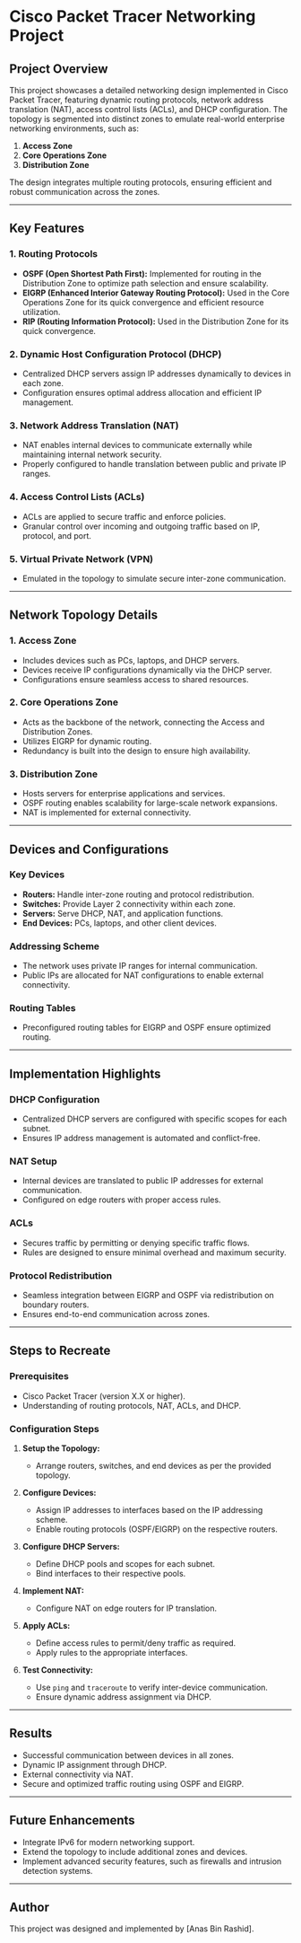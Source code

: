 # Cisco Packet Tracer Networking Project

## Project Overview
This project showcases a detailed networking design implemented in Cisco Packet Tracer, featuring dynamic routing protocols, network address translation (NAT), access control lists (ACLs), and DHCP configuration. The topology is segmented into distinct zones to emulate real-world enterprise networking environments, such as:

1. **Access Zone**
2. **Core Operations Zone**
3. **Distribution Zone**

The design integrates multiple routing protocols, ensuring efficient and robust communication across the zones.

---

## Key Features

### 1. **Routing Protocols**
   - **OSPF (Open Shortest Path First):** Implemented for routing in the Distribution Zone to optimize path selection and ensure scalability.
   - **EIGRP (Enhanced Interior Gateway Routing Protocol):** Used in the Core Operations Zone for its quick convergence and efficient resource utilization.
   - **RIP (Routing Information Protocol):** Used in the Distribution Zone for its quick convergence.

### 2. **Dynamic Host Configuration Protocol (DHCP)**
   - Centralized DHCP servers assign IP addresses dynamically to devices in each zone.
   - Configuration ensures optimal address allocation and efficient IP management.

### 3. **Network Address Translation (NAT)**
   - NAT enables internal devices to communicate externally while maintaining internal network security.
   - Properly configured to handle translation between public and private IP ranges.

### 4. **Access Control Lists (ACLs)**
   - ACLs are applied to secure traffic and enforce policies.
   - Granular control over incoming and outgoing traffic based on IP, protocol, and port.

### 5. **Virtual Private Network (VPN)**
   - Emulated in the topology to simulate secure inter-zone communication.
   
---

## Network Topology Details

### 1. **Access Zone**
   - Includes devices such as PCs, laptops, and DHCP servers.
   - Devices receive IP configurations dynamically via the DHCP server.
   - Configurations ensure seamless access to shared resources.

### 2. **Core Operations Zone**
   - Acts as the backbone of the network, connecting the Access and Distribution Zones.
   - Utilizes EIGRP for dynamic routing.
   - Redundancy is built into the design to ensure high availability.

### 3. **Distribution Zone**
   - Hosts servers for enterprise applications and services.
   - OSPF routing enables scalability for large-scale network expansions.
   - NAT is implemented for external connectivity.

---

## Devices and Configurations

### Key Devices
- **Routers:** Handle inter-zone routing and protocol redistribution.
- **Switches:** Provide Layer 2 connectivity within each zone.
- **Servers:** Serve DHCP, NAT, and application functions.
- **End Devices:** PCs, laptops, and other client devices.

### Addressing Scheme
- The network uses private IP ranges for internal communication.
- Public IPs are allocated for NAT configurations to enable external connectivity.

### Routing Tables
- Preconfigured routing tables for EIGRP and OSPF ensure optimized routing.

---

## Implementation Highlights

### DHCP Configuration
- Centralized DHCP servers are configured with specific scopes for each subnet.
- Ensures IP address management is automated and conflict-free.

### NAT Setup
- Internal devices are translated to public IP addresses for external communication.
- Configured on edge routers with proper access rules.

### ACLs
- Secures traffic by permitting or denying specific traffic flows.
- Rules are designed to ensure minimal overhead and maximum security.

### Protocol Redistribution
- Seamless integration between EIGRP and OSPF via redistribution on boundary routers.
- Ensures end-to-end communication across zones.

---

## Steps to Recreate

### Prerequisites
- Cisco Packet Tracer (version X.X or higher).
- Understanding of routing protocols, NAT, ACLs, and DHCP.

### Configuration Steps
1. **Setup the Topology:**
   - Arrange routers, switches, and end devices as per the provided topology.
   
2. **Configure Devices:**
   - Assign IP addresses to interfaces based on the IP addressing scheme.
   - Enable routing protocols (OSPF/EIGRP) on the respective routers.

3. **Configure DHCP Servers:**
   - Define DHCP pools and scopes for each subnet.
   - Bind interfaces to their respective pools.

4. **Implement NAT:**
   - Configure NAT on edge routers for IP translation.

5. **Apply ACLs:**
   - Define access rules to permit/deny traffic as required.
   - Apply rules to the appropriate interfaces.

6. **Test Connectivity:**
   - Use `ping` and `traceroute` to verify inter-device communication.
   - Ensure dynamic address assignment via DHCP.

---

## Results
- Successful communication between devices in all zones.
- Dynamic IP assignment through DHCP.
- External connectivity via NAT.
- Secure and optimized traffic routing using OSPF and EIGRP.

---

## Future Enhancements
- Integrate IPv6 for modern networking support.
- Extend the topology to include additional zones and devices.
- Implement advanced security features, such as firewalls and intrusion detection systems.

---

## Author
This project was designed and implemented by [Anas Bin Rashid].

